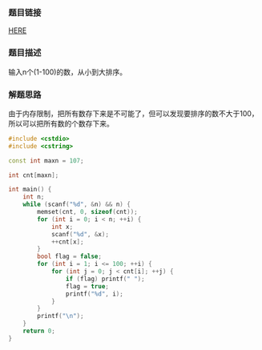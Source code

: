 ### 题目链接
<a href="https://uva.onlinejudge.org/index.php?option=com_onlinejudge&Itemid=8&category=460&page=show_problem&problem=2457">HERE</a>

### 题目描述
输入n个(1-100)的数，从小到大排序。

### 解题思路
由于内存限制，把所有数存下来是不可能了，但可以发现要排序的数不大于100，所以可以把所有数的个数存下来。

``` cpp
#include <cstdio>
#include <cstring>

const int maxn = 107;

int cnt[maxn];

int main() {
    int n;
    while (scanf("%d", &n) && n) {
        memset(cnt, 0, sizeof(cnt));
        for (int i = 0; i < n; ++i) {
            int x;
            scanf("%d", &x);
            ++cnt[x];
        }
        bool flag = false;
        for (int i = 1; i <= 100; ++i) {
            for (int j = 0; j < cnt[i]; ++j) {
                if (flag) printf(" ");
                flag = true;
                printf("%d", i);
            }
        }
        printf("\n");
    }
    return 0;
}
```